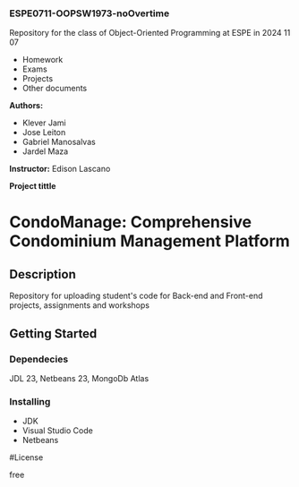 ###  ESPE0711-OOPSW1973-noOvertime

Repository for the class of Object-Oriented Programming at ESPE in 2024 11 07

- Homework
- Exams
- Projects
- Other documents

**Authors:**

- Klever Jami
- Jose Leiton
- Gabriel Manosalvas
- Jardel Maza 

**Instructor:** Edison Lascano

**Project tittle**

# CondoManage: Comprehensive Condominium Management Platform

## Description

Repository for uploading student's code for Back-end and Front-end projects, assignments and workshops

## Getting Started

### Dependecies

JDL 23, Netbeans 23, MongoDb Atlas

### Installing

- JDK
- Visual Studio Code
- Netbeans

#License

free

